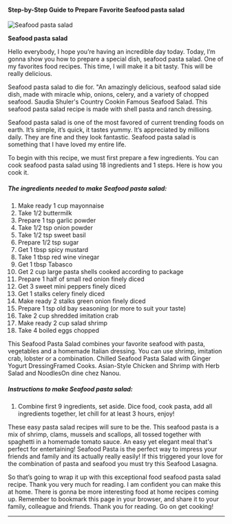             

#### Step-by-Step Guide to Prepare Favorite Seafood pasta salad

![Seafood pasta salad](https://img-global.cpcdn.com/recipes/4561582223261696/751x532cq70/seafood-pasta-salad-recipe-main-photo.jpg)

**Seafood pasta salad**

Hello everybody, I hope you’re having an incredible day today. Today, I’m gonna show you how to prepare a special dish, seafood pasta salad. One of my favorites food recipes. This time, I will make it a bit tasty. This will be really delicious.

Seafood pasta salad to die for. "An amazingly delicious, seafood salad side dish, made with miracle whip, onions, celery, and a variety of chopped seafood. Saudia Shuler's Country Cookin Famous Seafood Salad. This seafood pasta salad recipe is made with shell pasta and ranch dressing.

Seafood pasta salad is one of the most favored of current trending foods on earth. It’s simple, it’s quick, it tastes yummy. It’s appreciated by millions daily. They are fine and they look fantastic. Seafood pasta salad is something that I have loved my entire life.

To begin with this recipe, we must first prepare a few ingredients. You can cook seafood pasta salad using 18 ingredients and 1 steps. Here is how you cook it.

##### The ingredients needed to make Seafood pasta salad:

1.  Make ready 1 cup mayonnaise
2.  Take 1/2 buttermilk
3.  Prepare 1 tsp garlic powder
4.  Take 1/2 tsp onion powder
5.  Take 1/2 tsp sweet basil
6.  Prepare 1/2 tsp sugar
7.  Get 1 tbsp spicy mustard
8.  Take 1 tbsp red wine vinegar
9.  Get 1 tbsp Tabasco
10.  Get 2 cup large pasta shells cooked according to package
11.  Prepare 1 half of small red onion finely diced
12.  Get 3 sweet mini peppers finely diced
13.  Get 1 stalks celery finely diced
14.  Make ready 2 stalks green onion finely diced
15.  Prepare 1 tsp old bay seasoning (or more to suit your taste)
16.  Take 2 cup shredded imitation crab
17.  Make ready 2 cup salad shrimp
18.  Take 4 boiled eggs chopped

This Seafood Pasta Salad combines your favorite seafood with pasta, vegetables and a homemade Italian dressing. You can use shrimp, imitation crab, lobster or a combination. Chilled Seafood Pasta Salad with Ginger Yogurt DressingFramed Cooks. Asian-Style Chicken and Shrimp with Herb Salad and NoodlesOn dine chez Nanou.

##### Instructions to make Seafood pasta salad:

1.  Combine first 9 ingredients, set aside. Dice food, cook pasta, add all ingredients together, let chill for at least 3 hours, enjoy!

These easy pasta salad recipes will sure to be the. This seafood pasta is a mix of shrimp, clams, mussels and scallops, all tossed together with spaghetti in a homemade tomato sauce. An easy yet elegant meal that's perfect for entertaining! Seafood Pasta is the perfect way to impress your friends and family and its actually really easily! If this triggered your love for the combination of pasta and seafood you must try this Seafood Lasagna.

So that’s going to wrap it up with this exceptional food seafood pasta salad recipe. Thank you very much for reading. I am confident you can make this at home. There is gonna be more interesting food at home recipes coming up. Remember to bookmark this page in your browser, and share it to your family, colleague and friends. Thank you for reading. Go on get cooking!

* * *